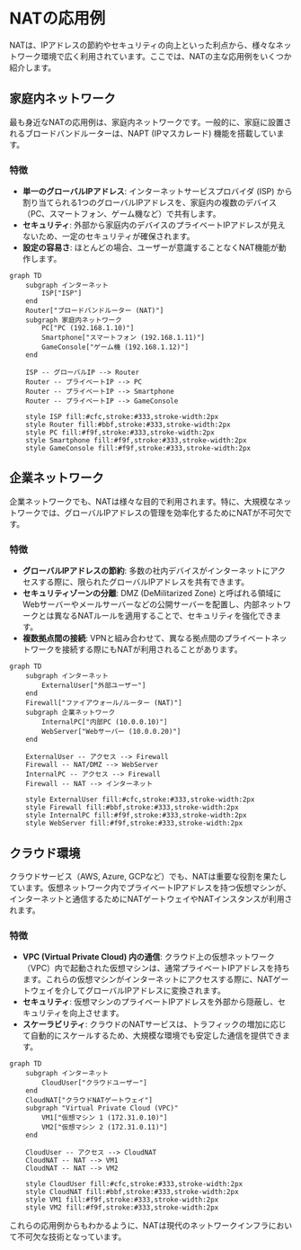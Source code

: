 # NATの応用例

NATは、IPアドレスの節約やセキュリティの向上といった利点から、様々なネットワーク環境で広く利用されています。ここでは、NATの主な応用例をいくつか紹介します。

## 家庭内ネットワーク

最も身近なNATの応用例は、家庭内ネットワークです。一般的に、家庭に設置されるブロードバンドルーターは、NAPT (IPマスカレード) 機能を搭載しています。

### 特徴

*   **単一のグローバルIPアドレス**: インターネットサービスプロバイダ (ISP) から割り当てられる1つのグローバルIPアドレスを、家庭内の複数のデバイス（PC、スマートフォン、ゲーム機など）で共有します。
*   **セキュリティ**: 外部から家庭内のデバイスのプライベートIPアドレスが見えないため、一定のセキュリティが確保されます。
*   **設定の容易さ**: ほとんどの場合、ユーザーが意識することなくNAT機能が動作します。

```{mermaid}
graph TD
    subgraph インターネット
        ISP["ISP"]
    end
    Router["ブロードバンドルーター (NAT)"]
    subgraph 家庭内ネットワーク
        PC["PC (192.168.1.10)"]
        Smartphone["スマートフォン (192.168.1.11)"]
        GameConsole["ゲーム機 (192.168.1.12)"]
    end

    ISP -- グローバルIP --> Router
    Router -- プライベートIP --> PC
    Router -- プライベートIP --> Smartphone
    Router -- プライベートIP --> GameConsole

    style ISP fill:#cfc,stroke:#333,stroke-width:2px
    style Router fill:#bbf,stroke:#333,stroke-width:2px
    style PC fill:#f9f,stroke:#333,stroke-width:2px
    style Smartphone fill:#f9f,stroke:#333,stroke-width:2px
    style GameConsole fill:#f9f,stroke:#333,stroke-width:2px
```

## 企業ネットワーク

企業ネットワークでも、NATは様々な目的で利用されます。特に、大規模なネットワークでは、グローバルIPアドレスの管理を効率化するためにNATが不可欠です。

### 特徴

*   **グローバルIPアドレスの節約**: 多数の社内デバイスがインターネットにアクセスする際に、限られたグローバルIPアドレスを共有できます。
*   **セキュリティゾーンの分離**: DMZ (DeMilitarized Zone) と呼ばれる領域にWebサーバーやメールサーバーなどの公開サーバーを配置し、内部ネットワークとは異なるNATルールを適用することで、セキュリティを強化できます。
*   **複数拠点間の接続**: VPNと組み合わせて、異なる拠点間のプライベートネットワークを接続する際にもNATが利用されることがあります。

```{mermaid}
graph TD
    subgraph インターネット
        ExternalUser["外部ユーザー"]
    end
    Firewall["ファイアウォール/ルーター (NAT)"]
    subgraph 企業ネットワーク
        InternalPC["内部PC (10.0.0.10)"]
        WebServer["Webサーバー (10.0.0.20)"]
    end

    ExternalUser -- アクセス --> Firewall
    Firewall -- NAT/DMZ --> WebServer
    InternalPC -- アクセス --> Firewall
    Firewall -- NAT --> インターネット

    style ExternalUser fill:#cfc,stroke:#333,stroke-width:2px
    style Firewall fill:#bbf,stroke:#333,stroke-width:2px
    style InternalPC fill:#f9f,stroke:#333,stroke-width:2px
    style WebServer fill:#f9f,stroke:#333,stroke-width:2px
```

## クラウド環境

クラウドサービス（AWS, Azure, GCPなど）でも、NATは重要な役割を果たしています。仮想ネットワーク内でプライベートIPアドレスを持つ仮想マシンが、インターネットと通信するためにNATゲートウェイやNATインスタンスが利用されます。

### 特徴

*   **VPC (Virtual Private Cloud) 内の通信**: クラウド上の仮想ネットワーク（VPC）内で起動された仮想マシンは、通常プライベートIPアドレスを持ちます。これらの仮想マシンがインターネットにアクセスする際に、NATゲートウェイを介してグローバルIPアドレスに変換されます。
*   **セキュリティ**: 仮想マシンのプライベートIPアドレスを外部から隠蔽し、セキュリティを向上させます。
*   **スケーラビリティ**: クラウドのNATサービスは、トラフィックの増加に応じて自動的にスケールするため、大規模な環境でも安定した通信を提供できます。

```{mermaid}
graph TD
    subgraph インターネット
        CloudUser["クラウドユーザー"]
    end
    CloudNAT["クラウドNATゲートウェイ"]
    subgraph "Virtual Private Cloud (VPC)"
        VM1["仮想マシン 1 (172.31.0.10)"]
        VM2["仮想マシン 2 (172.31.0.11)"]
    end

    CloudUser -- アクセス --> CloudNAT
    CloudNAT -- NAT --> VM1
    CloudNAT -- NAT --> VM2

    style CloudUser fill:#cfc,stroke:#333,stroke-width:2px
    style CloudNAT fill:#bbf,stroke:#333,stroke-width:2px
    style VM1 fill:#f9f,stroke:#333,stroke-width:2px
    style VM2 fill:#f9f,stroke:#333,stroke-width:2px
```

これらの応用例からもわかるように、NATは現代のネットワークインフラにおいて不可欠な技術となっています。
